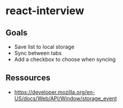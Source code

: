 # react-interview

## Goals

- Save list to local storage
- Sync between tabs
- Add a checkbox to choose when syncing

## Ressources

- https://developer.mozilla.org/en-US/docs/Web/API/Window/storage_event
